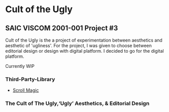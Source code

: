 # Cult of the Ugly
## SAIC VISCOM 2001-001 Project #3

Cult of the Ugly is the a project of experimentation between aesthetics and aesthetic of 'ugliness'. For the project, I was given to choose between editorial design or design with digital platform. I decided to go for the digital platform.

Currently WIP

### Third-Party-Library
 - [Scroll Magic](https://github.com/janpaepke/ScrollMagic)

### The Cult of The Ugly,‘Ugly’ Aesthetics, & Editorial Design
